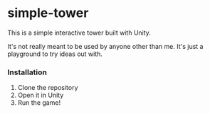 # simple-tower

This is a simple interactive tower built with Unity.

It's not really meant to be used by anyone other than me. It's just a playground
to try ideas out with.

### Installation

1. Clone the repository
2. Open it in Unity
3. Run the game!
